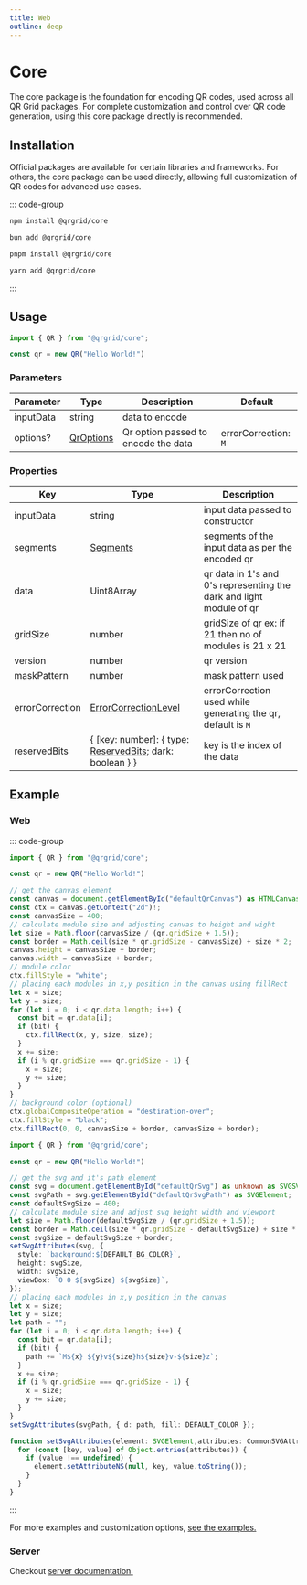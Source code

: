 ```yaml
---
title: Web
outline: deep
---
```


# Core

The core package is the foundation for encoding QR codes, used across all QR Grid packages. For complete customization and control over QR code generation, using this core package directly is recommended.

## Installation

Official packages are available for certain libraries and frameworks. For others, the core package can be used directly, allowing full customization of QR codes for advanced use cases.

::: code-group

```sh [npm]
npm install @qrgrid/core
```

```sh [bun]
bun add @qrgrid/core
```

```sh [pnpm]
pnpm install @qrgrid/core
```

```sh [yarn]
yarn add @qrgrid/core
```

:::

## Usage

```typescript
import { QR } from "@qrgrid/core";

const qr = new QR("Hello World!")
```

### Parameters

| Parameter | Type                                                        | Description    | Default               |
| --------- | ----------------------------------------------------------- | -------------- | --------------------- |
| inputData | string                                                      | data to encode |                       |
| options?  | [QrOptions](https://github.com/yadav-saurabh/qrGrid/blob/main/packages/core/src/qr.ts#L43-L48) | Qr option passed to encode the data | errorCorrection: `M`  |

### Properties

| Key               | Type                                                        | Description                      |
| ----------------- | ----------------------------------------------------------- | -------------------------------- |
| inputData         | string                                                      | input data passed to constructor |
| segments          | [Segments](https://github.com/yadav-saurabh/qrGrid/blob/main/packages/core/src/segment.ts#L17) | segments of the input data as per the encoded qr |
| data             | Uint8Array                           | qr data in 1's and 0's representing the dark and light module of qr |
| gridSize         | number                             | gridSize of qr ex: if 21 then no of modules is 21 x 21 |
| version          | number                                 | qr version |
| maskPattern      | number                             | mask pattern used |
| errorCorrection  | [ErrorCorrectionLevel](https://github.com/yadav-saurabh/qrGrid/blob/main/packages/core/src/enums.ts#L9) | errorCorrection used while generating the qr, default is `M` |
| reservedBits  | { [key: number]: { type: [ReservedBits](https://github.com/yadav-saurabh/qrGrid/blob/main/packages/core/src/enums.ts#L34); dark: boolean } }  | key is the index of the data |

## Example

### Web

::: code-group

```typescript [canvas]
import { QR } from "@qrgrid/core";

const qr = new QR("Hello World!")

// get the canvas element
const canvas = document.getElementById("defaultQrCanvas") as HTMLCanvasElement;
const ctx = canvas.getContext("2d")!;
const canvasSize = 400;
// calculate module size and adjusting canvas to height and wight 
let size = Math.floor(canvasSize / (qr.gridSize + 1.5));
const border = Math.ceil(size * qr.gridSize - canvasSize) + size * 2;
canvas.height = canvasSize + border;
canvas.width = canvasSize + border;
// module color
ctx.fillStyle = "white";
// placing each modules in x,y position in the canvas using fillRect
let x = size;
let y = size;
for (let i = 0; i < qr.data.length; i++) {
  const bit = qr.data[i];
  if (bit) {
    ctx.fillRect(x, y, size, size);
  }
  x += size;
  if (i % qr.gridSize === qr.gridSize - 1) {
    x = size;
    y += size;
  }
}
// background color (optional)
ctx.globalCompositeOperation = "destination-over";
ctx.fillStyle = "black";
ctx.fillRect(0, 0, canvasSize + border, canvasSize + border);
```

```typescript [svg]
import { QR } from "@qrgrid/core";

const qr = new QR("Hello World!")

// get the svg and it's path element
const svg = document.getElementById("defaultQrSvg") as unknown as SVGSVGElement;
const svgPath = svg.getElementById("defaultQrSvgPath") as SVGElement;
const defaultSvgSize = 400;
// calculate module size and adjust svg height width and viewport 
let size = Math.floor(defaultSvgSize / (qr.gridSize + 1.5));
const border = Math.ceil(size * qr.gridSize - defaultSvgSize) + size * 2;
const svgSize = defaultSvgSize + border;
setSvgAttributes(svg, {
  style: `background:${DEFAULT_BG_COLOR}`,
  height: svgSize,
  width: svgSize,
  viewBox: `0 0 ${svgSize} ${svgSize}`,
});
// placing each modules in x,y position in the canvas
let x = size;
let y = size;
let path = "";
for (let i = 0; i < qr.data.length; i++) {
  const bit = qr.data[i];
  if (bit) {
    path += `M${x} ${y}v${size}h${size}v-${size}z`;
  }
  x += size;
  if (i % qr.gridSize === qr.gridSize - 1) {
    x = size;
    y += size;
  }
}
setSvgAttributes(svgPath, { d: path, fill: DEFAULT_COLOR });

function setSvgAttributes(element: SVGElement,attributes: CommonSVGAttributes) {
  for (const [key, value] of Object.entries(attributes)) {
    if (value !== undefined) {
      element.setAttributeNS(null, key, value.toString());
    }
  }
}
```

:::

For more examples and customization options, [see the examples.](https://github.com/yadav-saurabh/qrGrid/tree/main/examples/web)

### Server

Checkout [server documentation.](./server)
